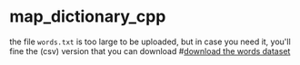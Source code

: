 # map_dictionary_cpp
the file `words.txt` is too large to be uploaded, but in case you need it, you'll fine the (csv) version that you can download 
#[download the words dataset](https://www.kaggle.com/datasets/therohk/urban-dictionary-words-dataset?resource=download)
